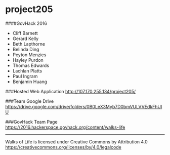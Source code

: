 # project205
####GovHack 2016

 - Cliff Barnett
 - Gerard Kelly
 - Beth Lapthorne
 - Belinda Ding
 - Peyton Menzies
 - Hayley Purdon
 - Thomas Edwards
 - Lachlan Platts
 - Paul Ingram
 - Benjamin Huang

###Hosted Web Application
http://107.170.255.134/project205/

###Team Google Drive
https://drive.google.com/drive/folders/0B0LeX3Myb7D0bmVULVVEdkFhUlU

###GovHack Team Page
https://2016.hackerspace.govhack.org/content/walks-life


****

Walks of Life is licensed under Creative Commons by Attribution 4.0
https://creativecommons.org/licenses/by/4.0/legalcode

